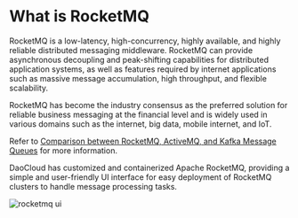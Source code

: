 # What is RocketMQ

RocketMQ is a low-latency, high-concurrency, highly available, and highly reliable
distributed messaging middleware. RocketMQ can provide asynchronous decoupling and
peak-shifting capabilities for distributed application systems, as well as features
required by internet applications such as massive message accumulation, high throughput,
and flexible scalability.

RocketMQ has become the industry consensus as the preferred solution for reliable
business messaging at the financial level and is widely used in various domains
such as the internet, big data, mobile internet, and IoT.

Refer to [Comparison between RocketMQ, ActiveMQ, and Kafka Message Queues](https://rocketmq.apache.org/docs/rocketmq-vs-activemq-vs-kafka/) for more information.

DaoCloud has customized and containerized Apache RocketMQ, providing a simple and user-friendly
UI interface for easy deployment of RocketMQ clusters to handle message processing tasks.

![rocketmq ui](https://docs.daocloud.io/daocloud-docs-images/docs/en/docs/middleware/rocketmq/images/what01.png)
